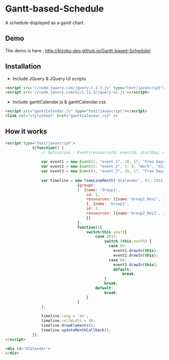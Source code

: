 # Gantt-based-Schedule
A schedule displayed as a gantt chart.

## Demo
The demo is here : http://kizoku-dev.github.io/Gantt-based-Schedule/

## Installation
- Include JQuery & JQuery UI scripts
```html
<script src="//code.jquery.com/jquery-2.1.3.js" type="text/javascript"></script>
<script src='//code.jquery.com/ui/1.11.3/jquery-ui.js'></script>
```
- Include ganttCalendar.js & ganttCalendar.css
```html
<script src="ganttCalendar.js" type="text/javascript"></script>
<link rel="stylesheet" href="ganttCalendar.css" />
```

## How it works
```html
<script type='text/javascript'>
			$(function() {
				// Definition : Event(ressourceId, eventId, startDay, endDay, label, startDate, endDate, color)
				
				var event1 = new Event(1, "event_1", 10, 17, "Free Days", "10/03/2015", "17/03/2015", "#453896");
				var event2 = new Event(3, "event_2", 3, 8, "Work", "03/03/2015", "08/03/2015", "#754125");
				var event3 = new Event(4, "event_3", 10, 17, "Free Days", "10/04/2015", "17/04/2015", "#659542");
				
				var timeline = new TimeLineMonth('GCalendar', 03, 2015,
								{groups: 
								[  {name: 'Group1',
									id: 1,
									ressources: [{name:'Group1_Res1', id:1}, {name:'Group1_Res2', id:2}]
									}, {name: 'Group2',
									id: 2,
									ressources: [{name:'Group2_Res1', id:3}, {name:'Group1_Res3', id:4}, {name:'Group1_Res4', id:5}]
									}]
								},
								function(){
									switch(this.year){
										case 2015:
											switch (this.month) {
											  case 03:
											    event1.drawIn(this);
											    event2.drawIn(this);
											  case 04:
											    event3.drawIn(this);
												default:
													break;
											}
											break;
										default:
											break;
									}
								}
				);
				
				timeline.lang = 'en';
				timeline.cellWidth = 40;
				timeline.drawElements();
				timeline.updateMonthCallback();
			});
</script>

<div id='GCalendar'>
</div>
```
